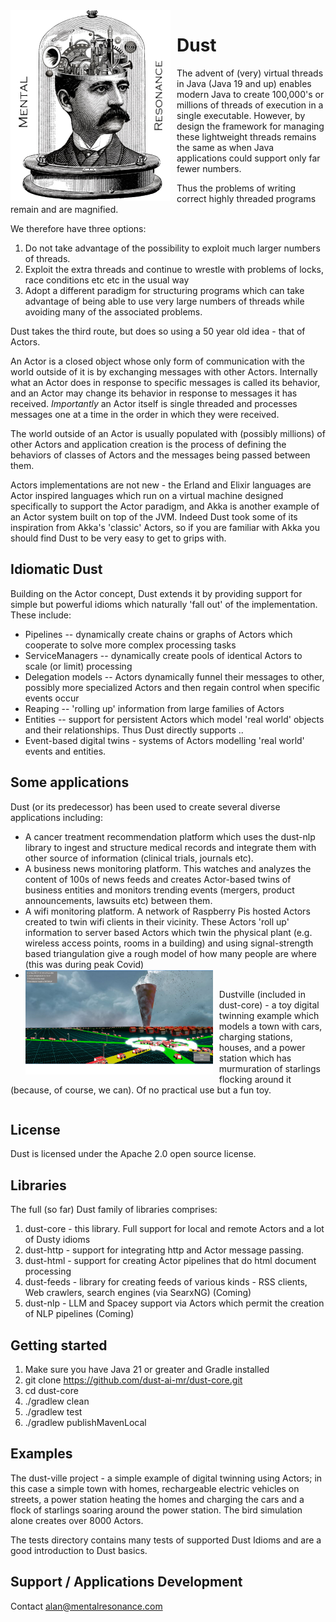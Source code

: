 
  <img src="./jerome.png" alt="Image description" style="float: left; margin-right: 10px;">

# Dust
The advent of (very) virtual threads in Java (Java 19 and up) enables modern Java to create  100,000's 
or millions of threads of execution in a single executable. However, by design the framework for managing these lightweight 
threads remains the same as when Java applications could support only far fewer numbers. 

Thus the problems of writing correct highly threaded programs remain and are magnified. 

We therefore have three options:
1. Do not take advantage of the possibility to exploit much larger numbers of threads.
2. Exploit the extra threads and continue to wrestle with problems of locks, race conditions etc etc in the usual way
3. Adopt a different paradigm for structuring programs which can take advantage of being able to use very 
large numbers of threads while avoiding many of the associated problems. 

Dust takes the third route, but does so using a 50 year old idea - that of Actors.

An Actor is a closed object whose only form of communication with the world outside of it is by 
exchanging messages with other Actors. Internally what an Actor does in response to specific messages is 
called its behavior, and an Actor may change its behavior in response to messages it has received. 
*Importantly* an Actor itself is single threaded and processes messages one at a time in the order in 
which they were received. 

The world outside of an Actor is usually populated with (possibly millions) of other Actors and 
application creation is the process of defining the behaviors of classes of Actors and the messages being passed 
between them.

Actors implementations are not new - the Erland and Elixir languages are Actor inspired languages which run on 
a virtual machine designed specifically to support the Actor paradigm, and Akka is another example of an Actor system
built on top of the JVM. Indeed Dust took some of its inspiration
from Akka's 'classic' Actors, so if you are familiar with Akka you should find Dust to be very easy 
to get to grips with.

## Idiomatic Dust
Building on the Actor concept, Dust extends it by providing support for simple but powerful idioms which naturally 'fall out' of 
the implementation. These include:
* Pipelines -- dynamically create chains or graphs of Actors which cooperate to solve more complex processing tasks
* ServiceManagers -- dynamically create pools of identical Actors to scale (or limit) processing
* Delegation models -- Actors dynamically funnel their messages to other, possibly more specialized Actors and then
regain control when specific events occur
* Reaping -- 'rolling up' information from large families of Actors
* Entities -- support for persistent Actors which model 'real world' objects and their relationships. 
Thus Dust directly supports ..
* Event-based digital twins - systems of Actors modelling 'real world' events and entities.

## Some applications
Dust (or its predecessor) has been used to create several diverse applications including:
* A cancer treatment recommendation platform which uses the dust-nlp library to ingest and structure medical records and 
integrate them with other source of information (clinical trials, journals etc).
* A business news monitoring platform. This watches and analyzes the content of 100s of news feeds and creates Actor-based 
twins of business entities and monitors trending events (mergers, product announcements, lawsuits etc) between them.
* A wifi monitoring platform. A network of Raspberry Pis hosted Actors created to twin wifi clients in their vicinity. 
These Actors 'roll up' information to server based Actors which twin the physical plant (e.g. wireless access points, rooms 
in a building) and using signal-strength based triangulation give a rough model of how many people are where (this was during peak Covid)
* <img src="./dustville.png" alt="Image description" width="300px" style="float:left; margin-right: 10px; vertical-align:middle">
Dustville (included in dust-core) - a toy digital twinning example which models a town with cars, charging stations,
houses, and a power station which has murmuration of starlings flocking around it (because, of course, we can). 
Of no practical use but a fun toy.

<div style="clear:left"></div>

## License
Dust is licensed under the Apache 2.0 open source license.

## Libraries
The full (so far) Dust family of libraries comprises:
1. dust-core - this library. Full support for local and remote Actors and a lot of Dusty idioms
2. dust-http - support for integrating http and Actor message passing. 
3. dust-html - support for creating Actor pipelines that do html document processing 
4. dust-feeds - library for creating feeds of various kinds - RSS clients, Web crawlers, search engines (via SearxNG) (Coming)
5. dust-nlp - LLM and Spacey support via Actors which permit the creation of NLP pipelines (Coming)

## Getting started
1. Make sure you have Java 21 or greater and Gradle installed
2. git clone https://github.com/dust-ai-mr/dust-core.git
3. cd dust-core
4. ./gradlew clean
5. ./gradlew test
6. ./gradlew publishMavenLocal

## Examples
The dust-ville project - a simple example of digital twinning using Actors; in this case a simple town with homes, rechargeable electric vehicles on streets, a power station heating the homes and charging the cars and a flock of starlings soaring around the power station. The bird simulation alone creates over 8000 Actors.

The tests directory contains many tests of supported Dust Idioms and are a good introduction to Dust basics.

## Support / Applications Development
Contact alan@mentalresonance.com  
